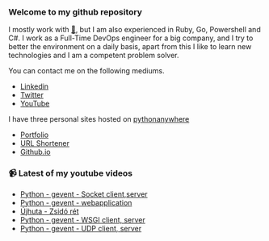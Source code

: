 ### Welcome to my github repository

I mostly work with [:snake:](https://www.python.org/), but I am also experienced in Ruby, Go, Powershell and C#. I work as a Full-Time DevOps engineer for a big company, and I try to better the environment on a daily basis, apart from this I like to learn new technologies and I am a competent problem solver.

You can contact me on the following mediums.
- [Linkedin](https://www.linkedin.com/in/r3ap3rpy)
- [Twitter](https://twitter.com/r3ap3rpy)
- [YouTube](https://www.youtube.com/channel/UC1qkMXH8d2I9DDAtBSeEHqg)

I have three personal sites hosted on [pythonanywhere](https://www.pythonanywhere.com/)
- [Portfolio](http://r3ap3rpy.pythonanywhere.com/)
- [URL Shortener](http://shortenpy.pythonanywhere.com/)
- [Github.io](https://r3ap3rpy.github.io/)

### :video_camera: Latest of my youtube videos
<!-- YOUTUBE:START -->
- [Python - gevent - Socket client,server](https://www.youtube.com/watch?v=4IY8xzt_Oxw)
- [Python - gevent - webapplication](https://www.youtube.com/watch?v=8YCqcNN44Js)
- [Újhuta - Zsidó rét](https://www.youtube.com/watch?v=hIxv0H1W3Go)
- [Python - gevent - WSGI client, server](https://www.youtube.com/watch?v=tY-yUPqsqls)
- [Python - gevent - UDP client, server](https://www.youtube.com/watch?v=XoL55XeNElA)
<!-- YOUTUBE:END -->

